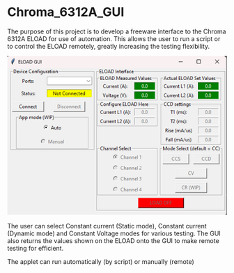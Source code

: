 # Chroma_6312A_GUI

The purpose of this project is to develop a freeware interface to the Chroma 6312A ELOAD for use of automation.
This allows the user to run a script or to control the ELOAD remotely, greatly increasing the testing flexibility.

![image](https://github.com/TeamSlack/Chroma_6312A_GUI/blob/bfed6e05a2bd5686dfe6c0d79f509dd9ca1ca34a/GUI.png)

The user can select Constant current (Static mode), Constant current (Dynamic mode) and Constant Voltage modes for various testing.
The GUI also returns the values shown on the ELOAD onto the GUI to make remote testing for efficient.

The applet can run automatically (by script) or manually (remote)
